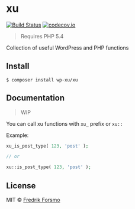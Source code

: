 # xu

[![Build Status](https://travis-ci.org/wp-xu/xu.svg?branch=master)](https://travis-ci.org/wp-xu/xu) [![codecov.io](http://codecov.io/github/wp-xu/xu/coverage.svg?branch=master)](http://codecov.io/github/wp-xu/xu?branch=master)

> Requires PHP 5.4

Collection of useful WordPress and PHP functions

## Install

```
$ composer install wp-xu/xu
```
## Documentation

> WIP

You can call xu functions with `xu_` prefix or `xu::`

Example:

```php
xu_is_post_type( 123, 'post' );

// or

xu::is_post_type( 123, 'post' );
```

## License

MIT © [Fredrik Forsmo](https://github.com/frozzare)
